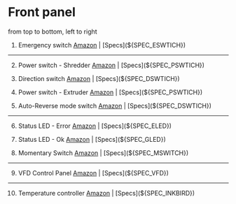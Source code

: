 
# Front panel

from top to bottom, left to right

1. Emergency switch [Amazon](${BOM_ESWTICH}) | [Specs](${SPEC_ESWTICH})

<hr/>

2. Power switch - Shredder [Amazon](${BOM_PSWTICH}) | [Specs](${SPEC_PSWTICH})

3. Direction switch [Amazon](${BOM_DSWTICH}) | [Specs](${SPEC_DSWTICH})

4. Power switch - Extruder [Amazon](${BOM_PSWTICH}) | [Specs](${SPEC_PSWTICH})

5. Auto-Reverse mode switch [Amazon](${BOM_DSWTICH}) | [Specs](${SPEC_DSWTICH})

<hr/>

6. Status LED - Error  [Amazon](${BOM_DSWTICH}) | [Specs](${SPEC_ELED})

7. Status LED - Ok  [Amazon](${BOM_DSWTICH}) | [Specs](${SPEC_GLED})

8. Momentary Switch  [Amazon](${BOM_MSWTICH}) | [Specs](${SPEC_MSWITCH})


<hr/>

9. VFD Control Panel  [Amazon](${BOM_VFD}) | [Specs](${SPEC_VFD})

<hr/>

10. Temperature controller  [Amazon](${BOM_INKBIRD}) | [Specs](${SPEC_INKBIRD})

